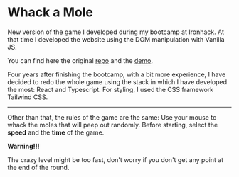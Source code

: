 # Whack a Mole

New version of the game I developed during my bootcamp at Ironhack. At that time I developed the website using the DOM manipulation with Vanilla JS.

You can find here the original [repo](https://github.com/albacardona/Whack-a-mole-VanillaJs) and the [demo](https://albacardona.github.io/Whack-a-mole-VanillaJs/).

Four years after finishing the bootcamp, with a bit more experience, I have decided to redo the whole game using the stack in which I have developed the most: React and Typescript.
For styling, I used the CSS framework Tailwind CSS.

---
Other than that, the rules of the game are the same:
Use your mouse to whack the moles that will peep out randomly. Before starting, select the  **speed**  and the  **time**  of the game.

**Warning!!!**

The crazy level might be too fast, don't worry if you don't get any point at the end of the round.